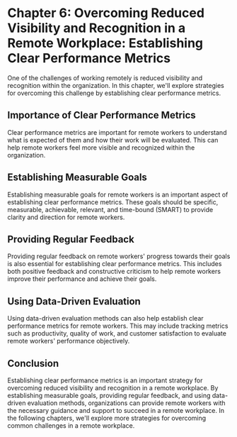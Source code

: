Chapter 6: Overcoming Reduced Visibility and Recognition in a Remote Workplace: Establishing Clear Performance Metrics
======================================================================================================================

One of the challenges of working remotely is reduced visibility and recognition within the organization. In this chapter, we'll explore strategies for overcoming this challenge by establishing clear performance metrics.

Importance of Clear Performance Metrics
---------------------------------------

Clear performance metrics are important for remote workers to understand what is expected of them and how their work will be evaluated. This can help remote workers feel more visible and recognized within the organization.

Establishing Measurable Goals
-----------------------------

Establishing measurable goals for remote workers is an important aspect of establishing clear performance metrics. These goals should be specific, measurable, achievable, relevant, and time-bound (SMART) to provide clarity and direction for remote workers.

Providing Regular Feedback
--------------------------

Providing regular feedback on remote workers' progress towards their goals is also essential for establishing clear performance metrics. This includes both positive feedback and constructive criticism to help remote workers improve their performance and achieve their goals.

Using Data-Driven Evaluation
----------------------------

Using data-driven evaluation methods can also help establish clear performance metrics for remote workers. This may include tracking metrics such as productivity, quality of work, and customer satisfaction to evaluate remote workers' performance objectively.

Conclusion
----------

Establishing clear performance metrics is an important strategy for overcoming reduced visibility and recognition in a remote workplace. By establishing measurable goals, providing regular feedback, and using data-driven evaluation methods, organizations can provide remote workers with the necessary guidance and support to succeed in a remote workplace. In the following chapters, we'll explore more strategies for overcoming common challenges in a remote workplace.
